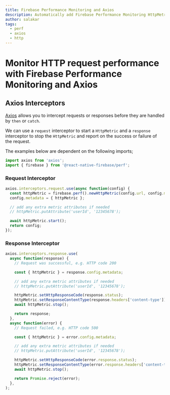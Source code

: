 ```yaml
---
title: Firebase Performance Monitoring and Axios
description: Automatically add Firebase Performance Monitoring HttpMetric's to every Axios request.
author: salakar
tags:
  - perf
  - axios
  - http
---
```


# Monitor HTTP request performance with Firebase Performance Monitoring and Axios

## Axios Interceptors

[Axios](https://github.com/axios/axios) allows you to intercept requests or responses before they are handled by `then` or `catch`.

We can use a `request` interceptor to start a `HttpMetric` and a `response` interceptor to stop the `HttpMetric` and report on the success or failure of the request.

The examples below are dependent on the following imports;

```js
import axios from 'axios';
import { firebase } from '@react-native-firebase/perf';
```

### Request Interceptor

```js
axios.interceptors.request.use(async function(config) {
  const httpMetric = firebase.perf().newHttpMetric(config.url, config.method);
  config.metadata = { httpMetric };

  // add any extra metric attributes if needed
  // httpMetric.putAttribute('userId', '12345678');

  await httpMetric.start();
  return config;
});
```

### Response Interceptor

```js
axios.interceptors.response.use(
  async function(response) {
    // Request was successful, e.g. HTTP code 200

    const { httpMetric } = response.config.metadata;

    // add any extra metric attributes if needed
    // httpMetric.putAttribute('userId', '12345678');

    httpMetric.setHttpResponseCode(response.status);
    httpMetric.setResponseContentType(response.headers['content-type']);
    await httpMetric.stop();

    return response;
  },
  async function(error) {
    // Request failed, e.g. HTTP code 500

    const { httpMetric } = error.config.metadata;

    // add any extra metric attributes if needed
    // httpMetric.putAttribute('userId', '12345678');

    httpMetric.setHttpResponseCode(error.response.status);
    httpMetric.setResponseContentType(error.response.headers['content-type']);
    await httpMetric.stop();

    return Promise.reject(error);
  },
);
```
